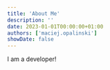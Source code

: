 ```yaml
---
title: 'About Me'
description: ''
date: 2023-01-01T00:00:00+01:00
authors: ['maciej.opalinski']
showDate: false
---
```


I am a developer!

